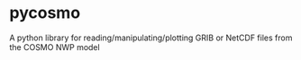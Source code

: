 # pycosmo
A python library for reading/manipulating/plotting GRIB or NetCDF files from the COSMO NWP model

